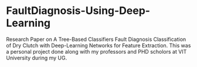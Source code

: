 # FaultDiagnosis-Using-Deep-Learning

Research Paper on A Tree-Based Classifiers Fault Diagnosis Classification of Dry Clutch with Deep-Learning Networks for Feature Extraction. This was a personal project done along with my professors and PHD scholors at VIT University during my UG.
